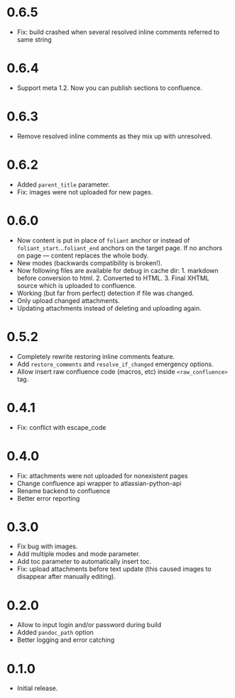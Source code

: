 # 0.6.5

- Fix: build crashed when several resolved inline comments referred to same string

# 0.6.4

- Support meta 1.2. Now you can publish sections to confluence.

# 0.6.3

- Remove resolved inline comments as they mix up with unresolved.

# 0.6.2

- Added `parent_title` parameter.
- Fix: images were not uploaded for new pages.

# 0.6.0

- Now content is put in place of `foliant` anchor or instead of `foliant_start`...`foliant_end` anchors on the target page. If no anchors on page — content replaces the whole body.
- New modes (backwards compatibility is broken!).
- Now following files are available for debug in cache dir: 1. markdown before conversion to html. 2. Converted to HTML. 3. Final XHTML source which is uploaded to confluence.
- Working (but far from perfect) detection if file was changed.
- Only upload changed attachments.
- Updating attachments instead of deleting and uploading again.

# 0.5.2

- Completely rewrite restoring inline comments feature.
- Add `restore_comments` and `resolve_if_changed` emergency options.
- Allow insert raw confluence code (macros, etc) inside `<raw_confluence>` tag.

# 0.4.1

- Fix: conflict with escape_code

# 0.4.0

- Fix: attachments were not uploaded for nonexistent pages
- Change confluence api wrapper to atlassian-python-api
- Rename backend to confluence
- Better error reporting

# 0.3.0

- Fix bug with images.
- Add multiple modes and mode parameter.
- Add toc parameter to automatically insert toc.
- Fix: upload attachments before text update (this caused images to disappear after manually editing).

# 0.2.0

- Allow to input login and/or password during build
- Added `pandoc_path` option
- Better logging and error catching

# 0.1.0

- Initial release.